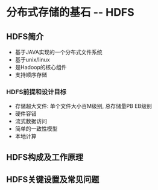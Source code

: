# 分布式存储的基石 -- HDFS

## HDFS简介

* 基于JAVA实现的一个分布式文件系统
* 基于unix/linux
* 是Hadoop的核心组件
* 支持顺序存储

### HDFS前提和设计目标

* 存储超大文件: 单个文件大小百M级别, 总存储量PB EB级别
* 硬件容错
* 流式数据访问
* 简单的一致性模型
* 本地计算

## HDFS构成及工作原理



## HDFS关键设置及常见问题


